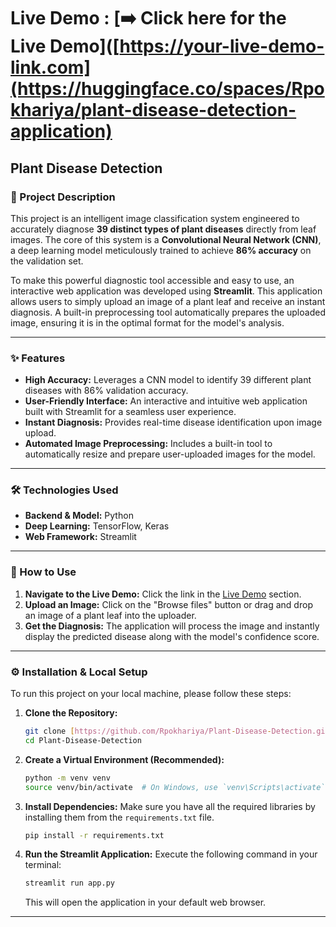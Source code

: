 # Live Demo : [**➡️ Click here for the Live Demo**]([https://your-live-demo-link.com](https://huggingface.co/spaces/Rpokhariya/plant-disease-detection-application)


## Plant  Disease Detection

### 📖 Project Description

This project is an intelligent image classification system engineered to accurately diagnose **39 distinct types of plant diseases** directly from leaf images. The core of this system is a **Convolutional Neural Network (CNN)**, a deep learning model meticulously trained to achieve **86% accuracy** on the validation set.

To make this powerful diagnostic tool accessible and easy to use, an interactive web application was developed using **Streamlit**. This application allows users to simply upload an image of a plant leaf and receive an instant diagnosis. A built-in preprocessing tool automatically prepares the uploaded image, ensuring it is in the optimal format for the model's analysis.

---

### ✨ Features

-   **High Accuracy:** Leverages a CNN model to identify 39 different plant diseases with 86% validation accuracy.
-   **User-Friendly Interface:** An interactive and intuitive web application built with Streamlit for a seamless user experience.
-   **Instant Diagnosis:** Provides real-time disease identification upon image upload.
-   **Automated Image Preprocessing:** Includes a built-in tool to automatically resize and prepare user-uploaded images for the model.

---

### 🛠️ Technologies Used

-   **Backend & Model:** Python
-   **Deep Learning:** TensorFlow, Keras
-   **Web Framework:** Streamlit

---

### 🚀 How to Use

1.  **Navigate to the Live Demo:** Click the link in the [Live Demo](#live-demo) section.
2.  **Upload an Image:** Click on the "Browse files" button or drag and drop an image of a plant leaf into the uploader.
3.  **Get the Diagnosis:** The application will process the image and instantly display the predicted disease along with the model's confidence score.

---

### ⚙️ Installation & Local Setup

To run this project on your local machine, please follow these steps:

1.  **Clone the Repository:**
    ```bash
    git clone [https://github.com/Rpokhariya/Plant-Disease-Detection.git](https://github.com/Rpokhariya/Plant-Disease-Detection.git)
    cd Plant-Disease-Detection
    ```

2.  **Create a Virtual Environment (Recommended):**
    ```bash
    python -m venv venv
    source venv/bin/activate  # On Windows, use `venv\Scripts\activate`
    ```

3.  **Install Dependencies:**
    Make sure you have all the required libraries by installing them from the `requirements.txt` file.
    ```bash
    pip install -r requirements.txt
    ```

4.  **Run the Streamlit Application:**
    Execute the following command in your terminal:
    ```bash
    streamlit run app.py
    ```
    This will open the application in your default web browser.

---




